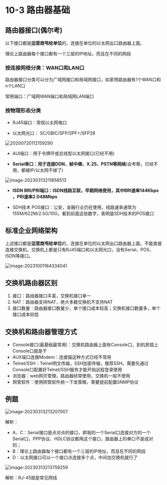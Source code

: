 # 10-3 路由器基础

## 路由器接口(偶尔考)

以下接口都是**运营商甩给单位**的，连接在单位的以太网出口路由器上面。

理论上路由器每个接口都有一个三层的IP地址，而且在不同的网段

### 按连接网络分类：WAN口和LAN口

路由器接口分类可以分为广域网接口和局域网接口，如家用路由器有1个WAN口和n个LAN口

常用端口：广域网WAN端口和局域网LAN端口

### 按物理形态分类

- RJ45端口：常规以太网电口

- 以太网光口： SC/GBIC/SFP/SPF+/SFP28

![20200720112159290](https://img.yatjay.top/md/20200720112159290.png)

- AUI端口：用于令牌环或总线型以太网接口(已经不用)

- **Serial串口：用于连接DDN、帧中继、X.25、PSTN等网络**(会考察，已经不用，都被IP/以太网干掉了)

![image-20230313211858513](https://img.yatjay.top/md/image-20230313211858513.png)

- **ISDN BRI/PRI端口：ISDN线路互联，早期网络使用，其中BRI速率144Kbps ，PRI速率2.048Mbps**

- SDH技术 POS接口：公安，金融行业仍在使用，线路速率通常为155M/622M/2.5G/10G，看到前面这些数字，表明是SDH技术的POS接口

## 标准企业网络架构

上述接口都是**运营商甩给单位**的，连接在单位的以太网出口路由器上面。不能直接连接交换机，交换机上都是只有RJ45端口和以太网光口，没有Serial、POS、ISDN等接口。

![image-20231001164334041](https://img.yatjay.top/md/image-20231001164334041.png)

## 交换机路由器区别

1. 接口：路由器接口丰富，交换机接口单一
2. NAT：路由器支持NAT，绝大多数交换机不支持NAT
3. 接口数量：路由器接口数量少，单个接口成本较高；交换机接口数量多，单个接口成本较低

## 交换机和路由器管理方式

- Console接口(最基础最常用)：交换机路由器上面有Console口，到机房插上Console口就是干
- AUX端口连接Modem：连接猫这种方式已经不常用
- Telnet/SSH：Telnet明文传输，SSH加密传输，推荐SSH。需要先通过Console口配置好Telnet/SSH服务才能开始远程登录使用
- 浏览器：web网页管理，路由器经常使用，交换机一般不使用
- 网管软件：使用网管软件统一下发策略，需要提前配置SNMP协议

## 例题

![image-20230313213207007](https://img.yatjay.top/md/image-20230313213207007.png)

解析：

- A、C：Serial接口是点对点的接口，即我的一个Serial口连接对方的一个Serial口，PPP协议、HDLC协议都用这个接口，路由器上的串口不是成对的；
- B：理论上路由器每个接口都有一个三层的IP地址，而且在不同的网段
- D：以太网接口可以一个接口点连接多个点，中间加交换机就行了

![image-20230313213759259](https://img.yatjay.top/md/image-20230313213759259.png)

解析：RJ-45就是常见网线